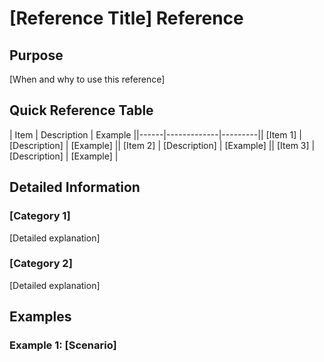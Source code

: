 # [Reference Title] Reference

## Purpose
[When and why to use this reference]

## Quick Reference Table

| Item | Description | Example ||------|-------------|---------|| [Item 1] | [Description] | [Example] || [Item 2] | [Description] | [Example] || [Item 3] | [Description] | [Example] |
## Detailed Information

### [Category 1]
[Detailed explanation]

### [Category 2]
[Detailed explanation]

## Examples

### Example 1: [Scenario]
